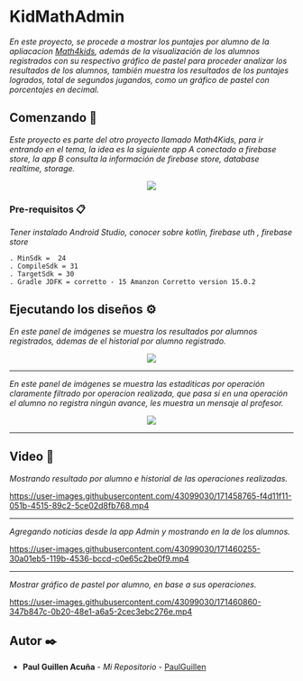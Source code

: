 # KidMathAdmin

_En este proyecto, se procede a mostrar los puntajes por alumno de la apliacacion [Math4kids](https://github.com/PaulGuillen/KidMathKotlin), además de la visualización de los alumnos registrados con su respectivo gráfico de pastel para proceder analizar los resultados de los alumnos, también muestra los resultados de los puntajes logrados, total de segundos jugandos, como un gráfico de pastel con porcentajes en decimal._

## Comenzando 🚀

_Este proyecto es parte del otro proyecto llamado Math4Kids, para ir entrando en el tema, la idea es la siguiente app A conectado a firebase store, la app B consulta la información de firebase store, database realtime, storage._

<p align="center">
 <img src="https://i.postimg.cc/657WNgGJ/representacion.png"/>
</p>


### Pre-requisitos 📋

_Tener instalado Android Studio, conocer sobre kotlin, firebase uth , firebase store_

```
. MinSdk =  24
. CompileSdk = 31
. TargetSdk = 30
. Gradle JDFK = corretto - 15 Amanzon Corretto version 15.0.2
```

## Ejecutando los diseños ⚙️

_En este panel de imágenes se muestra los resultados por alumnos registrados, ádemas de el historial por alumno registrado._

<p align="center">
 <img src="https://user-images.githubusercontent.com/43099030/171466601-b8c95cf1-275e-4e23-b580-c50701aab6b5.png"/>
</p>

---

_En este panel de imágenes se muestra las estaditicas por operación claramente filtrado por operacion realizada, que pasa si en una operación el alumno no registra ningún avance, les muestra un mensaje al profesor._

<p align="center">
 <img src="https://user-images.githubusercontent.com/43099030/171466833-ea9ad8db-674f-47e8-bb64-cdff8ff2bc63.png"/>
</p>

---

## Video 📄

_*Mostrando resultado por alumno e historial de las operaciones realizadas.*_

https://user-images.githubusercontent.com/43099030/171458765-f4d11f11-051b-4515-89c2-5ce02d8fb768.mp4

---

_*Agregando noticias desde la app Admin y mostrando en la de los alumnos.*_


https://user-images.githubusercontent.com/43099030/171460255-30a01eb5-119b-4536-bccd-c0e65c2be0f9.mp4

---

_*Mostrar gráfico de pastel por alumno, en base a sus operaciones.*_

https://user-images.githubusercontent.com/43099030/171460860-347b847c-0b20-48e1-a6a5-2cec3ebc276e.mp4


## Autor ✒️

* **Paul Guillen Acuña** - *Mi Repositorio* - [PaulGuillen](https://github.com/PaulGuillen?tab=repositories)
